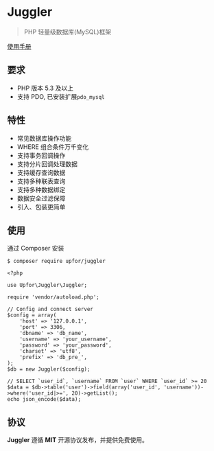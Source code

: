 # Juggler
> PHP 轻量级数据库(MySQL)框架

[使用手册](doc/guide.md)


## 要求
- PHP 版本 5.3 及以上
- 支持 PDO, 已安装扩展`pdo_mysql`


## 特性
- 常见数据库操作功能
- WHERE 组合条件万千变化
- 支持事务回调操作
- 支持分片回调处理数据
- 支持缓存查询数据
- 支持多种联表查询
- 支持多种数据绑定
- 数据安全过滤保障
- 引入、包装更简单


## 使用
通过 Composer 安装
```
$ composer require upfor/juggler
```

```
<?php

use Upfor\Juggler\Juggler;

require 'vendor/autoload.php';

// Config and connect server
$config = array(
    'host' => '127.0.0.1',
    'port' => 3306,
    'dbname' => 'db_name',
    'username' => 'your_username',
    'password' => 'your_password',
    'charset' => 'utf8',
    'prefix' => 'db_pre_',
);
$db = new Juggler($config);

// SELECT `user_id`, `username` FROM `user` WHERE `user_id` >= 20
$data = $db->table('user')->field(array('user_id', 'username'))->where('user_id|>=', 20)->getList();
echo json_encode($data);

```


## 协议
**Juggler** 遵循 **MIT** 开源协议发布，并提供免费使用。
